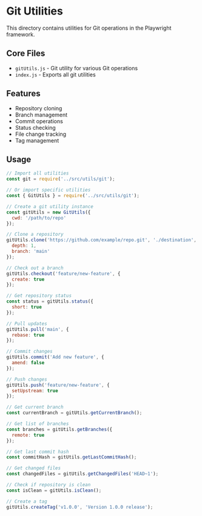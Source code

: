 <!-- Source: /Users/mzahirudeen/playwright-framework-dev/src/utils/git/README.md -->

# Git Utilities

This directory contains utilities for Git operations in the Playwright framework.

## Core Files

- `gitUtils.js` - Git utility for various Git operations
- `index.js` - Exports all git utilities

## Features

- Repository cloning
- Branch management
- Commit operations
- Status checking
- File change tracking
- Tag management

## Usage

```javascript
// Import all utilities
const git = require('../src/utils/git');

// Or import specific utilities
const { GitUtils } = require('../src/utils/git');

// Create a git utility instance
const gitUtils = new GitUtils({
  cwd: '/path/to/repo'
});

// Clone a repository
gitUtils.clone('https://github.com/example/repo.git', './destination', {
  depth: 1,
  branch: 'main'
});

// Check out a branch
gitUtils.checkout('feature/new-feature', {
  create: true
});

// Get repository status
const status = gitUtils.status({
  short: true
});

// Pull updates
gitUtils.pull('main', {
  rebase: true
});

// Commit changes
gitUtils.commit('Add new feature', {
  amend: false
});

// Push changes
gitUtils.push('feature/new-feature', {
  setUpstream: true
});

// Get current branch
const currentBranch = gitUtils.getCurrentBranch();

// Get list of branches
const branches = gitUtils.getBranches({
  remote: true
});

// Get last commit hash
const commitHash = gitUtils.getLastCommitHash();

// Get changed files
const changedFiles = gitUtils.getChangedFiles('HEAD~1');

// Check if repository is clean
const isClean = gitUtils.isClean();

// Create a tag
gitUtils.createTag('v1.0.0', 'Version 1.0.0 release');
```